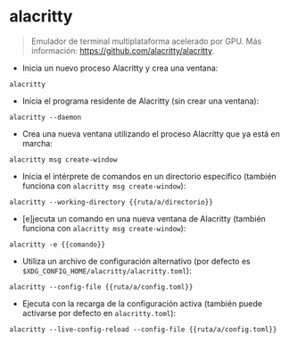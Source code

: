 # alacritty

> Emulador de terminal multiplataforma acelerado por GPU.
> Más información: <https://github.com/alacritty/alacritty>.

- Inicia un nuevo proceso Alacritty y crea una ventana:

`alacritty`

- Inicia el programa residente de Alacritty (sin crear una ventana):

`alacritty --daemon`

- Crea una nueva ventana utilizando el proceso Alacritty que ya está en marcha:

`alacritty msg create-window`

- Inicia el intérprete de comandos en un directorio específico (también funciona con `alacritty msg create-window`):

`alacritty --working-directory {{ruta/a/directorio}}`

- [e]jecuta un comando en una nueva ventana de Alacritty (también funciona con `alacritty msg create-window`):

`alacritty -e {{comando}}`

- Utiliza un archivo de configuración alternativo (por defecto es `$XDG_CONFIG_HOME/alacritty/alacritty.toml`):

`alacritty --config-file {{ruta/a/config.toml}}`

- Ejecuta con la recarga de la configuración activa (también puede activarse por defecto en `alacritty.toml`):

`alacritty --live-config-reload --config-file {{ruta/a/config.toml}}`
